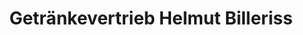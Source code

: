 ---
title: "Getränkevertrieb Helmut Billeriss"
url: /unterhaching/getraenkevertrieb-helmut-billeriss/
shop: Getränke
---